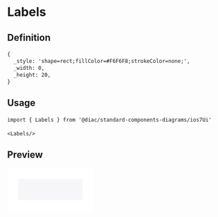 # Labels

## Definition

```
{
  _style: 'shape=rect;fillColor=#F6F6F8;strokeColor=none;',
  _width: 0,
  _height: 20,
}
```

## Usage

```
import { Labels } from '@diac/standard-components-diagrams/ios7Ui'

<Labels/>
```

## Preview

<img src="./labels.png" width="200"/>

